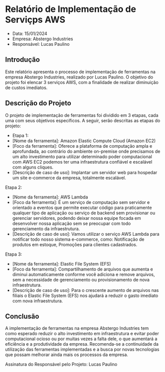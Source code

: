 # Relatório de Implementação de Serviçps AWS
- Data: 15/01/2024
- Empresa: Abstergo Industries 
- Responsável: Lucas Paulino

## Introdução
Este relatório apresenta o processo de implementação de ferramentas na empresa Abstergo Industries, realizado por Lucas Paulino. O objetivo do projeto foi elencar 3 serviços AWS, com a finalidade de realizar diminuição de custos imediatos.

## Descrição do Projeto
O projeto de implementação de ferramentas foi dividido em 3 etapas, cada uma com seus objetivos específicos. A seguir, serão descritas as etapas do projeto:

- Etapa 1:
- [Nome da ferramenta]: Amazon Elastic Compute Cloud (Amazon EC2)
- [Foco da ferramenta]: Oferece a plataforma de computação ampla e aprofundada, ao contrário do ambiente on-premise onde precisamos de um alto investimento para utilizar determinado poder computacional com AWS EC2 podemos ter uma infraestrutura confiável e escalável com alguns cliques.
- [Descrição de caso de uso]: Implantar um servidor web para hospedar um site e-commerce da empresa, totalmente escalável.

Etapa 2:
- [Nome da ferramenta]: AWS Lambda
- [Foco da ferramenta]: É um serviço de computação sem servidor e orientado a eventos que permite executar código para praticamente qualquer tipo de aplicação ou serviço de backend sem provisionar ou gerenciar servidores, podendo deixar nossa equipe focada em desenvolver nossa aplicação sem se preocupar com todo gerenciamento da infraestrutura.
- [Descrição de caso de uso]: Vamos utilizar o serviço AWS Lambda para notificar todo nosso sistema e-commerce, como: Notificação de produtos em estoque, Promoções para clientes cadastrados.

Etapa 3:
- [Nome da ferramenta]: Elastic File System (EFS)
- [Foco da ferramenta]: Compartilhamento de arquivos que aumenta e diminui automaticamente conforme você adiciona e remove arquivos, sem a necessidade de gerenciamento ou provisionamento de nova infraestrutura.
- [Descrição de caso de uso]: Para o crescente aumento de arquivos nas filiais o Elastic File System (EFS) nos ajudará a reduzir o gasto imediato com nova infraestrutura.

## Conclusão
A implementação de ferramentas na empresa Abstergo Industries tem como esperado reduzir o alto investimento em infraestrutura e evitar poder computacional ocioso ou por muitas vezes a falta dele, o que aumentará a eficiência e a produtividade da empresa. Recomenda-se a continuidade da utilização das ferramentas implementadas e a busca por novas tecnologias que possam melhorar ainda mais os processos da empresa.

Assinatura do Responsável pelo Projeto: Lucas Paulino
